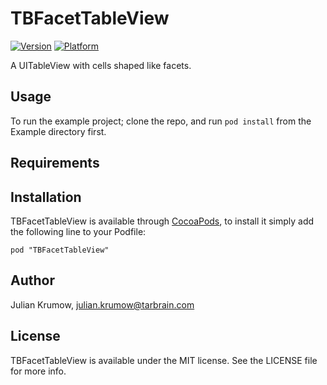# TBFacetTableView

[![Version](http://cocoapod-badges.herokuapp.com/v/TBFacetTableView/badge.png)](http://cocoadocs.org/docsets/TBFacetTableView)
[![Platform](http://cocoapod-badges.herokuapp.com/p/TBFacetTableView/badge.png)](http://cocoadocs.org/docsets/TBFacetTableView)

A UITableView with cells shaped like facets.

## Usage

To run the example project; clone the repo, and run `pod install` from the Example directory first.

## Requirements

## Installation

TBFacetTableView is available through [CocoaPods](http://cocoapods.org), to install
it simply add the following line to your Podfile:

    pod "TBFacetTableView"

## Author

Julian Krumow, julian.krumow@tarbrain.com

## License

TBFacetTableView is available under the MIT license. See the LICENSE file for more info.

